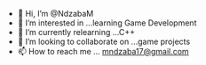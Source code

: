 - 👋 Hi, I’m @NdzabaM
- 👀 I’m interested in ...learning Game Development
- 🌱 I’m currently relearning ...C++
- 💞️ I’m looking to collaborate on ...game projects
- 📫 How to reach me ... mndzaba17@gmail.com

<!---
NdzabaM/NdzabaM is a ✨ special ✨ repository because its `README.md` (this file) appears on your GitHub profile.
You can click the Preview link to take a look at your changes.
--->
